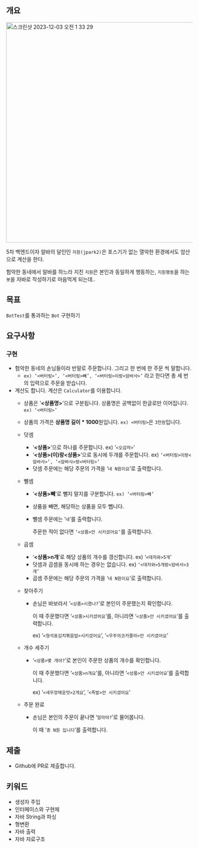 ## 개요

<img width="593" alt="스크린샷 2023-12-03 오전 1 33 29" src="https://github.com/Ssuamje/cabi_on_board/assets/105692206/f48b7033-83d9-4241-8206-84fef153eb7d">


5차 백엔드이자 알바의 달인인 `지원(jpark2)`은 포스기가 없는 열악한 환경에서도 암산으로 계산을 한다. 

험악한 동네에서 알바를 하느라 지친 `지원`은 본인과 동일하게 행동하는, `지원행동`을 하는 `봇`을 자바로 작성하기로 마음먹게 되는데..

## 목표

`BotTest`를 통과하는 `Bot` 구현하기

## 요구사항

### 구현

- 험악한 동네의 손님들이라 반말로 주문합니다. 그리고 한 번에 한 주문 씩 말합니다.
    - `ex) ‘<버터링>’, ‘<버터링>빼’, ‘<버터링>이랑<암바사>’` 라고 한다면 총 세 번의 입력으로 주문을 받습니다.
- 계산도 합니다. 계산은 `Calculator`를 이용합니다.
    - 상품은 ‘**<상품명>**’으로 구분됩니다. 상품명은 공백없이 한글로만 이어집니다. `ex) ‘<버터링>’`
    - 상품의 가격은 **상품명 길이 * 1000**원입니다. `ex) <버터링>`은 `3천원`입니다.
    - 덧셈
        - ‘**<상품>**’으로 하나를 주문합니다. ex) ‘`<오감자>`’
        - ‘**<상품>(이)랑<상품>**’으로 동시에 두개를 주문합니다. ex) `‘<버터링>이랑<암바사>’, ‘<암바사>랑<버터링>’`
        - 덧셈 주문에는 해당 주문의 가격을 ‘`네 N원이요`’로 출력합니다.
    - 뺄셈
        - ‘**<상품>빼**’로 뺄지 말지를 구분합니다. `ex) ‘<버터링>빼’`
        - 상품을 빼면, 해당하는 상품을 모두 뺍니다.
        - 뺄셈 주문에는 ‘`네`’를 출력합니다.
            
            주문한 적이 없다면 `‘<상품>안 시키셨어요’`를 출력합니다.
            
    - 곱셈
        - ‘**<상품>n개**’로 해당 상품의 개수를 갱신합니다. ex) ‘`<데자와>5개`’
        - 덧셈과 곱셈을 동시에 하는 경우는 없습니다. ex) `‘<데자와>5개랑<암바사>3개’`
        - 곱셈 주문에는 해당 주문의 가격을 ‘`네 N원이요`’로 출력합니다.
    - 찾아주기
        - 손님은 바보라서 ‘`<상품>시켰나?`’로 본인이 주문했는지 확인합니다.
            
            이 때 주문했다면 ‘`<상품>시키셨어요`’를, 아니라면 ‘`<상품>안 시키셨어요`’를 출력합니다.
            
            ex) ‘`<형석표김치볶음밥>시키셨어요`’, ‘`<우주의코카콜라>안 시키셨어요`’
            
    - 개수 세주기
        - ‘`<상품>몇 개야?`’로 본인이 주문한 상품의 개수를 확인합니다.
            
            이 때 주문했다면 ‘`<상품>n개요`’를, 아니라면 ‘`<상품>안 시키셨어요`’를 출력합니다.
            
            ex) ‘`<새우깡매운맛>2개요`’, ‘`<족발>안 시키셨어요`’
            
    - 주문 완료
        - 손님은 본인의 주문이 끝나면 ‘`얼마야?`’로 물어봅니다.
            
            이 때 ‘`총 N원 입니다`’를 출력합니다.
            

## 제출

- Github에 PR로 제출합니다.

## 키워드

- 생성자 주입
- 인터페이스와 구현체
- 자바 String과 파싱
- 형변환
- 자바 출력
- 자바 자료구조
